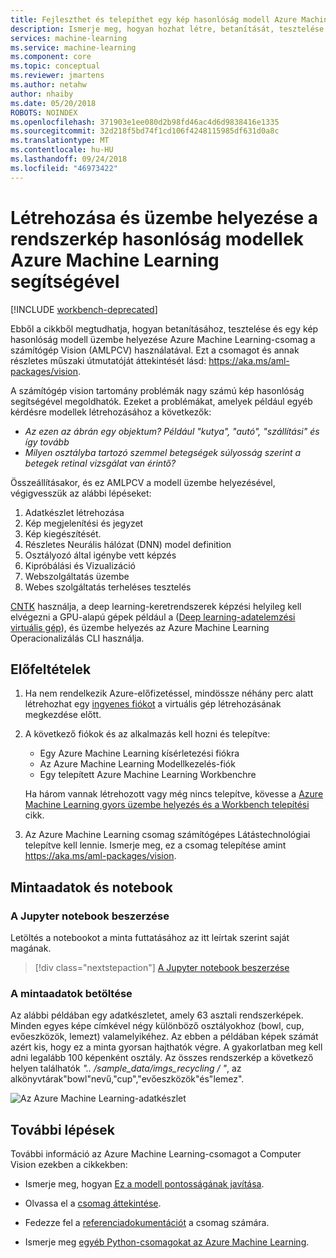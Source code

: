 ```yaml
---
title: Fejleszthet és telepíthet egy kép hasonlóság modell Azure Machine Learning-csomagot használ a Computer Vision.
description: Ismerje meg, hogyan hozhat létre, betanítását, tesztelése és üzembe helyezése egy számítógépes látástechnológiai kép hasonlóság modellel az Azure Machine Learning csomagot használ a Computer Vision.
services: machine-learning
ms.service: machine-learning
ms.component: core
ms.topic: conceptual
ms.reviewer: jmartens
ms.author: netahw
author: nhaiby
ms.date: 05/20/2018
ROBOTS: NOINDEX
ms.openlocfilehash: 371903e1ee080d2b98fd46ac4d6d9838416e1335
ms.sourcegitcommit: 32d218f5bd74f1cd106f4248115985df631d0a8c
ms.translationtype: MT
ms.contentlocale: hu-HU
ms.lasthandoff: 09/24/2018
ms.locfileid: "46973422"
---
```

# <a name="build-and-deploy-image-similarity-models-with-azure-machine-learning"></a>Létrehozása és üzembe helyezése a rendszerkép hasonlóság modellek Azure Machine Learning segítségével

[!INCLUDE [workbench-deprecated](../../../includes/aml-deprecating-preview-2017.md)]


Ebből a cikkből megtudhatja, hogyan betanításához, tesztelése és egy kép hasonlóság modell üzembe helyezése Azure Machine Learning-csomag a számítógép Vision (AMLPCV) használatával. Ezt a csomagot és annak részletes műszaki útmutatóját áttekintését lásd: https://aka.ms/aml-packages/vision.

A számítógép vision tartomány problémák nagy számú kép hasonlóság segítségével megoldhatók. Ezeket a problémákat, amelyek például egyéb kérdésre modellek létrehozásához a következők:
+ _Az ezen az ábrán egy objektum? Például "kutya", "autó", "szállítási" és így tovább_
+ _Milyen osztályba tartozó szemmel betegségek súlyosság szerint a betegek retinal vizsgálat van érintő?_

Összeállításakor, és ez AMLPCV a modell üzembe helyezésével, végigvesszük az alábbi lépéseket:
1. Adatkészlet létrehozása
2. Kép megjelenítési és jegyzet
3. Kép kiegészítését.
4. Részletes Neurális hálózat (DNN) model definition
5. Osztályozó által igénybe vett képzés
6. Kipróbálási és Vizualizáció
7. Webszolgáltatás üzembe
8. Webes szolgáltatás terheléses tesztelés

[CNTK](https://www.microsoft.com/cognitive-toolkit/) használja, a deep learning-keretrendszerek képzési helyileg kell elvégezni a GPU-alapú gépek például a ([Deep learning-adatelemzési virtuális gép](https://azuremarketplace.microsoft.com/marketplace/apps/microsoft-ads.dsvm-deep-learning?tab=Overview)), és üzembe helyezés az Azure Machine Learning Operacionalizálás CLI használja.

## <a name="prerequisites"></a>Előfeltételek

1. Ha nem rendelkezik Azure-előfizetéssel, mindössze néhány perc alatt létrehozhat egy [ingyenes fiókot](https://azure.microsoft.com/free/?WT.mc_id=A261C142F) a virtuális gép létrehozásának megkezdése előtt.

1. A következő fiókok és az alkalmazás kell hozni és telepítve:
   - Egy Azure Machine Learning kísérletezési fiókra 
   - Az Azure Machine Learning Modellkezelés-fiók
   - Egy telepített Azure Machine Learning Workbenchre

   Ha három vannak létrehozott vagy még nincs telepítve, kövesse a [Azure Machine Learning gyors üzembe helyezés és a Workbench telepítési](../desktop-workbench/quickstart-installation.md) cikk. 

1. Az Azure Machine Learning csomag számítógépes Látástechnológiai telepítve kell lennie. Ismerje meg, ez a csomag telepítése amint https://aka.ms/aml-packages/vision.

## <a name="sample-data-and-notebook"></a>Mintaadatok és notebook

### <a name="get-the-jupyter-notebook"></a>A Jupyter notebook beszerzése

Letöltés a notebookot a minta futtatásához az itt leírtak szerint saját magának.

> [!div class="nextstepaction"]
> [A Jupyter notebook beszerzése](https://aka.ms/aml-packages/vision/notebooks/object_detection)

### <a name="load-the-sample-data"></a>A mintaadatok betöltése

Az alábbi példában egy adatkészletet, amely 63 asztali rendszerképek. Minden egyes képe címkével négy különböző osztályokhoz (bowl, cup, evőeszközök, lemezt) valamelyikéhez. Az ebben a példában képek számát azért kis, hogy ez a minta gyorsan hajthatók végre. A gyakorlatban meg kell adni legalább 100 képenként osztály. Az összes rendszerkép a következő helyen találhatók *".. /sample_data/imgs_recycling / "*, az alkönyvtárak"bowl"nevű,"cup","evőeszközök"és"lemez".

![Az Azure Machine Learning-adatkészlet](media/how-to-build-deploy-image-classification-models/recycling_examples.jpg)

## <a name="next-steps"></a>További lépések

További információ az Azure Machine Learning-csomagot a Computer Vision ezekben a cikkekben:

+ Ismerje meg, hogyan [Ez a modell pontosságának javítása](how-to-improve-accuracy-for-computer-vision-models.md).

+ Olvassa el a [csomag áttekintése](https://aka.ms/aml-packages/vision).

+ Fedezze fel a [referenciadokumentációt](https://docs.microsoft.com/python/api/overview/azure-machine-learning/computer-vision) a csomag számára.

+ Ismerje meg [egyéb Python-csomagokat az Azure Machine Learning](reference-python-package-overview.md).
